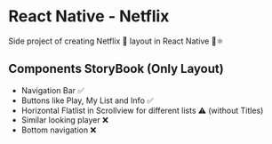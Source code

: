 # React Native - Netflix
Side project of creating Netflix 🎥 layout in React Native 📱⚛ 

## Components StoryBook (Only Layout)
* Navigation Bar ✅
* Buttons like Play, My List and Info ✅
* Horizontal Flatlist in Scrollview for different lists ⚠️ (without Titles)
* Similar looking player ❌
* Bottom navigation ❌
